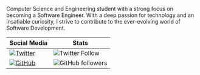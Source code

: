 Computer Science and Engineering student with a strong focus on becoming a Software Engineer. With a deep passion for technology and an insatiable curiosity, I strive to contribute to the ever-evolving world of Software Development.

| Social Media | Stats                            |
|--------------|----------------------------------|
| [![Twitter](https://...)](https://twitter.com/your_username) | ![Twitter Follow](https://img.shields.io/twitter/follow/your_username?style=social) |
| [![GitHub](https://...)](https://github.com/your_username)   | ![GitHub followers](https://img.shields.io/github/followers/your_username?style=social) |
